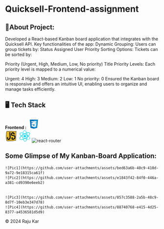 # Quicksell-Frontend-assignment

## 📌About Project:
Developed a React-based Kanban board application that integrates with the Quicksell API.
Key functionalities of the app:
Dynamic Grouping: Users can group tickets by:
Status
Assigned User
Priority
Sorting Options: Tickets can be sorted by:

Priority (Urgent, High, Medium, Low, No priority)
Title
Priority Levels: Each priority level is mapped to a numerical value:

Urgent: 4
High: 3
Medium: 2
Low: 1
No priority: 0
Ensured the Kanban board is responsive and offers an intuitive UI, enabling users to organize and manage tasks efficiently.

## 🖥️ Tech Stack
**Frontend :**
<code><img height="40" src="https://raw.githubusercontent.com/AnmolVerma404/AnmolVerma404/main/gif/css.webp" alt="css"></code>
<code> <img src="https://raw.githubusercontent.com/AnmolVerma404/AnmolVerma404/main/gif/js.webp" height="40" alt="js"></code>
<code><img height="40" src="https://raw.githubusercontent.com/AnmolVerma404/AnmolVerma404/main/gif/react.webp" alt="react"></code>
![react-router](https://img.shields.io/badge/React_Router-CA4245?style=for-the-badge&logo=react-router&logoColor=white)&nbsp;


## Some Glimpse of My Kanban-Board Application:


    ![Pic1](https://github.com/user-attachments/assets/bed63a6b-40c9-410d-9a72-9e18315ca61f)
    ![Pic2](https://github.com/user-attachments/assets/e1843f42-84f0-446a-a381-cd9390e6eeb2)
    
 
    ![Pic3](https://github.com/user-attachments/assets/857c3588-2a5b-48c9-8d7f-10eb3e347d78)
    ![Pic4](https://github.com/user-attachments/assets/88740768-e415-4d25-8377-a4536581d5d9)


© 2024 Raju Kar



